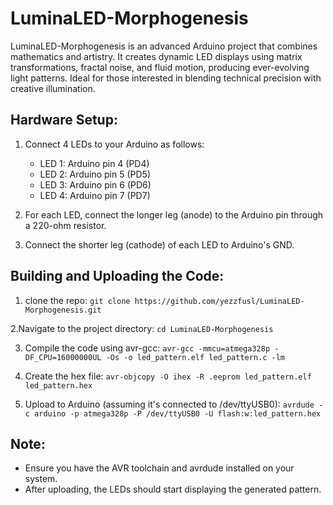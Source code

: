 # LuminaLED-Morphogenesis
LuminaLED-Morphogenesis is an advanced Arduino project that combines mathematics and artistry. It creates dynamic LED displays using matrix transformations, fractal noise, and fluid motion, producing ever-evolving light patterns. Ideal for those interested in blending technical precision with creative illumination.

## Hardware Setup:
1. Connect 4 LEDs to your Arduino as follows:
   - LED 1: Arduino pin 4 (PD4)
   - LED 2: Arduino pin 5 (PD5)
   - LED 3: Arduino pin 6 (PD6)
   - LED 4: Arduino pin 7 (PD7)

2. For each LED, connect the longer leg (anode) to the Arduino pin through a 220-ohm resistor.
3. Connect the shorter leg (cathode) of each LED to Arduino's GND.

## Building and Uploading the Code:
1. clone the repo: 
    ```git clone https://github.com/yezzfusl/LuminaLED-Morphogenesis.git```

2.Navigate to the project directory:
    `cd LuminaLED-Morphogenesis`

3. Compile the code using avr-gcc:
    `avr-gcc -mmcu=atmega328p -DF_CPU=16000000UL -Os -o led_pattern.elf led_pattern.c -lm`

4. Create the hex file:
    `avr-objcopy -O ihex -R .eeprom led_pattern.elf led_pattern.hex`

5. Upload to Arduino (assuming it's connected to /dev/ttyUSB0):
    `avrdude -c arduino -p atmega328p -P /dev/ttyUSB0 -U flash:w:led_pattern.hex`
## **Note:** 
  - Ensure you have the AVR toolchain and avrdude installed on your system.
  - After uploading, the LEDs should start displaying the generated pattern.



